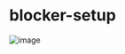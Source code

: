 # blocker-setup
![image](https://github.com/molodchyk/blocker-setup/assets/73010708/e9a7151f-a5f9-488a-97e2-3d5957982eb3)
